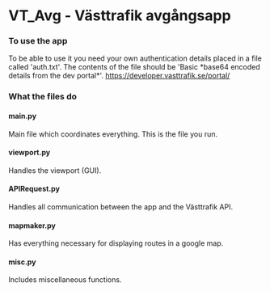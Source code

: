 # VT_Avg - Västtrafik avgångsapp

### To use the app
To be able to use it you need your own authentication details placed in a file called 'auth.txt'. The contents of the file should be 'Basic \*base64 encoded details from the dev portal\*'.
https://developer.vasttrafik.se/portal/


### What the files do

#### main.py
Main file which coordinates everything. This is the file you run.

#### viewport.py
Handles the viewport (GUI).

#### APIRequest.py
Handles all communication between the app and the Västtrafik API.

#### mapmaker.py
Has everything necessary for displaying routes in a google map.

#### misc.py
Includes miscellaneous functions.
